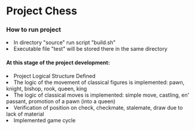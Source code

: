 # Project Chess

### How to run project
<li> In directory "source" run script "build.sh"</li>
<li> Executable file "test" will be stored there in the same directory</li>

#### At this stage of the project development:

<li> Project Logical Structure Defined</li>
<li> The logic of the movement of classical figures is implemented: pawn, knight, bishop, rook, queen, king</li> 
<li> The logic of classical moves is implemented: simple move, castling, en' passant, promotion of a pawn (into a queen)</li>
<li> Verification of position on check, checkmate, stalemate, draw due to lack of material</li>
<li> Implemented game cycle</li>